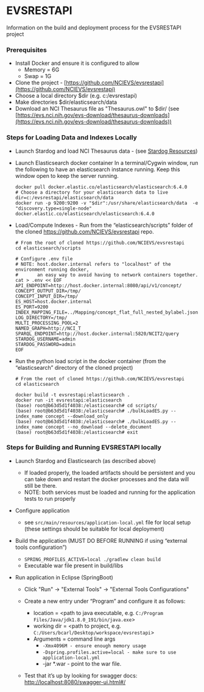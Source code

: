 # EVSRESTAPI

Information on the build and deployment process for the EVSRESTAPI project

### Prerequisites

* Install Docker and ensure it is configured to allow
    * Memory = 6G
    * Swap = 1G
* Clone the project - [https://github.com/NCIEVS/evsrestapi](https://github.com/NCIEVS/evsrestapi)
* Choose a local directory $dir (e.g. c:/evsrestapi)
* Make directories $dir/elasticsearch/data
* Download an NCI Thesaurus file as "Thesaurus.owl" to $dir/ (see [https://evs.nci.nih.gov/evs-download/thesaurus-downloads](https://evs.nci.nih.gov/evs-download/thesaurus-downloads))

### Steps for Loading Data and Indexes Locally

* Launch Stardog and load NCI Thesaurus data - (see [Stardog Resources](STARDOG.md))
* Launch Elasticsearch docker container 
In a terminal/Cygwin window, run the following to have an elasticsearch instance running. Keep this window open to keep the server running.

      docker pull docker.elastic.co/elasticsearch/elasticsearch:6.4.0
      # Choose a directory for your elasticsearch data to live
      dir=c:/evsrestapi/elasticsearch/data
      docker run -p 9200:9200 -v "$dir":/usr/share/elasticsearch/data  -e "discovery.type=single-node" docker.elastic.co/elasticsearch/elasticsearch:6.4.0


* Load/Compute Indexes - Run from the “elasticsearch/scripts” folder of the cloned https://github.com/NCIEVS/evsrestapi repo.

      # From the root of cloned https://github.com/NCIEVS/evsrestapi
      cd elasticsearch/scripts
      
      # Configure .env file
      # NOTE: host.docker.internal refers to "localhost" of the environment running docker, 
      #       an easy way to avoid having to network containers together.
      cat > .env << EOF
      API_ENDPOINT=http://host.docker.internal:8080/api/v1/concept/
      CONCEPT_OUTPUT_DIR=/tmp/
      CONCEPT_INPUT_DIR=/tmp/
      ES_HOST=host.docker.internal
      ES_PORT=9200
      INDEX_MAPPING_FILE=../Mapping/concept_flat_full_nested_bylabel.json
      LOG_DIRECTORY=/tmp/
      MULTI_PROCESSING_POOL=2
      NAMED_GRAPH=http://NCI_T
      SPARQL_ENDPOINT=http://host.docker.internal:5820/NCIT2/query
      STARDOG_USERNAME=admin
      STARDOG_PASSWORD=admin
      EOF

* Run the python load script in the docker container (from the “elasticsearch” directory of the cloned project)

      # From the root of cloned https://github.com/NCIEVS/evsrestapi
      cd elasticsearch
      
      docker build -t evsrestapi:elasticsearch .
      docker run -it evsrestapi:elasticsearch
      (base) root@b63d5d1f4038:/elasticsearch# cd scripts/
      (base) root@b63d5d1f4038:/elasticsearch# ./bulkLoadES.py --index_name concept --download_only
      (base) root@b63d5d1f4038:/elasticsearch# ./bulkLoadES.py --index_name concept --no_download --delete_document
      (base) root@b63d5d1f4038:/elasticsearch# exit


### Steps for Building and Running EVSRESTAPI locally

* Launch Stardog and Elasticsearch (as described above)
    * If loaded properly, the loaded artifacts should be persistent and you can take down and restart the docker processes and the data will still be there.
    * NOTE: both services must be loaded and running for the application tests to run properly
* Configure application
    * see `src/main/resources/application-local.yml` file for local setup (these settings should be suitable for local deployment)
* Build the application (MUST DO BEFORE RUNNING if using “external tools configuration”)
    * `SPRING_PROFILES_ACTIVE=local ./gradlew clean build`
    * Executable war file present in build/libs

* Run application in Eclipse (SpringBoot)
    * Click "Run" → "External Tools" → "External Tools Configurations"
    * Create a new entry under “Program” and configure it as follows:
        * location = <path to java executable, e.g. `C:/Program Files/Java/jdk1.8.0_191/bin/java.exe`>
        * working dir = <path to project, e.g. `C:/Users/bcarl/Desktop/workspace/evsrestapi`>
        * Arguments = command line args
            * `-Xmx4096M - ensure enough memory usage`
            * `-Dspring.profiles.active=local - make sure to use application-local.yml`
            * -jar *.war - point to the war file.

    * Test that it’s up by looking for swagger docs: [http://localhost:8080/swagger-ui.html#/](http://localhost:8080/swagger-ui.html#/)

